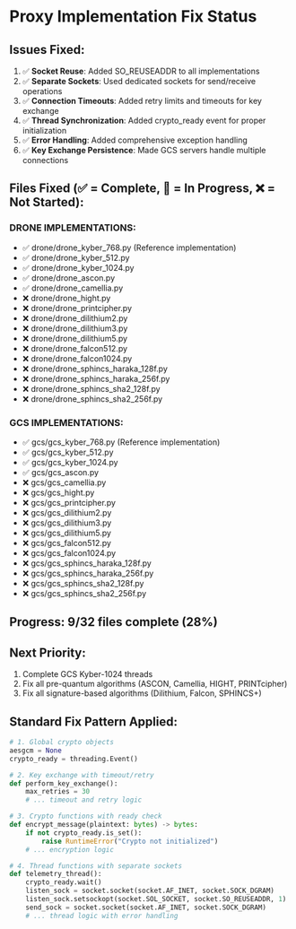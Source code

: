 # Proxy Implementation Fix Status

## Issues Fixed:
1. ✅ **Socket Reuse**: Added SO_REUSEADDR to all implementations
2. ✅ **Separate Sockets**: Used dedicated sockets for send/receive operations  
3. ✅ **Connection Timeouts**: Added retry limits and timeouts for key exchange
4. ✅ **Thread Synchronization**: Added crypto_ready event for proper initialization
5. ✅ **Error Handling**: Added comprehensive exception handling
6. ✅ **Key Exchange Persistence**: Made GCS servers handle multiple connections

## Files Fixed (✅ = Complete, 🔄 = In Progress, ❌ = Not Started):

### DRONE IMPLEMENTATIONS:
- ✅ drone/drone_kyber_768.py (Reference implementation)
- ✅ drone/drone_kyber_512.py  
- ✅ drone/drone_kyber_1024.py
- ✅ drone/drone_ascon.py
- ✅ drone/drone_camellia.py
- ❌ drone/drone_hight.py
- ❌ drone/drone_printcipher.py
- ❌ drone/drone_dilithium2.py
- ❌ drone/drone_dilithium3.py
- ❌ drone/drone_dilithium5.py
- ❌ drone/drone_falcon512.py
- ❌ drone/drone_falcon1024.py
- ❌ drone/drone_sphincs_haraka_128f.py
- ❌ drone/drone_sphincs_haraka_256f.py
- ❌ drone/drone_sphincs_sha2_128f.py
- ❌ drone/drone_sphincs_sha2_256f.py

### GCS IMPLEMENTATIONS:
- ✅ gcs/gcs_kyber_768.py (Reference implementation)
- ✅ gcs/gcs_kyber_512.py
- ✅ gcs/gcs_kyber_1024.py
- ✅ gcs/gcs_ascon.py
- ❌ gcs/gcs_camellia.py
- ❌ gcs/gcs_hight.py
- ❌ gcs/gcs_printcipher.py
- ❌ gcs/gcs_dilithium2.py
- ❌ gcs/gcs_dilithium3.py
- ❌ gcs/gcs_dilithium5.py
- ❌ gcs/gcs_falcon512.py
- ❌ gcs/gcs_falcon1024.py
- ❌ gcs/gcs_sphincs_haraka_128f.py
- ❌ gcs/gcs_sphincs_haraka_256f.py
- ❌ gcs/gcs_sphincs_sha2_128f.py
- ❌ gcs/gcs_sphincs_sha2_256f.py

## Progress: 9/32 files complete (28%)

## Next Priority:
1. Complete GCS Kyber-1024 threads
2. Fix all pre-quantum algorithms (ASCON, Camellia, HIGHT, PRINTcipher)
3. Fix all signature-based algorithms (Dilithium, Falcon, SPHINCS+)

## Standard Fix Pattern Applied:
```python
# 1. Global crypto objects
aesgcm = None
crypto_ready = threading.Event()

# 2. Key exchange with timeout/retry
def perform_key_exchange():
    max_retries = 30
    # ... timeout and retry logic

# 3. Crypto functions with ready check
def encrypt_message(plaintext: bytes) -> bytes:
    if not crypto_ready.is_set():
        raise RuntimeError("Crypto not initialized")
    # ... encryption logic

# 4. Thread functions with separate sockets
def telemetry_thread():
    crypto_ready.wait()
    listen_sock = socket.socket(socket.AF_INET, socket.SOCK_DGRAM)
    listen_sock.setsockopt(socket.SOL_SOCKET, socket.SO_REUSEADDR, 1)
    send_sock = socket.socket(socket.AF_INET, socket.SOCK_DGRAM)
    # ... thread logic with error handling
```